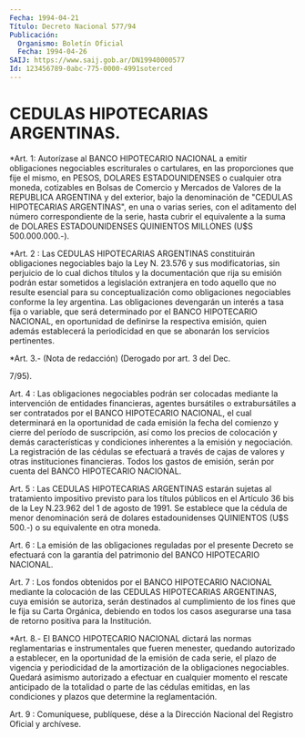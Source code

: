 ```yaml
---
Fecha: 1994-04-21
Título: Decreto Nacional 577/94
Publicación:
  Organismo: Boletín Oficial
  Fecha: 1994-04-26
SAIJ: https://www.saij.gob.ar/DN19940000577
Id: 123456789-0abc-775-0000-4991soterced
---
```

# CEDULAS HIPOTECARIAS ARGENTINAS.

<a id="1"></a>
*Art. 1: Autorízase al BANCO HIPOTECARIO NACIONAL a emitir obligaciones    negociables   escriturales  o  cartulares,  en las proporciones que fije el mismo, en PESOS, DOLARES ESTADOUNIDENSES o cualquier otra moneda, cotizables  en Bolsas de Comercio y Mercados de  Valores  de la REPUBLICA ARGENTINA  y  del  exterior, bajo la denominación de  "CEDULAS HIPOTECARIAS ARGENTINAS", en una o varias series, con el aditamento  del  número correspondiente de la serie, hasta cubrir el equivalente a la  suma  de  DOLARES ESTADOUNIDENSES QUINIENTOS MILLONES (U$S 500.000.000.-).

<a id="2"></a>
*Art.  2 :  Las  CEDULAS  HIPOTECARIAS ARGENTINAS constituirán obligaciones negociables bajo la Ley N. 23.576 y sus modificatorias, sin perjuicio de lo cual dichos títulos y la documentación que rija su emisión podrán estar sometidos  a legislación extranjera en todo aquello  que  no resulte esencial para  su  conceptualización como obligaciones negociables conforme la ley argentina. Las obligaciones devengarán un interés a tasa fija o variable, que será determinado por  el  BANCO  HIPOTECARIO NACIONAL, en oportunidad de definirse  la  respectiva  emisión,  quien  además  establecerá la periodicidad  en  que  se  abonarán los servicios pertinentes.

<a id="3"></a>
*Art.  3.-  (Nota  de redacción) (Derogado por art. 3 del Dec.

7/95).

<a id="4"></a>
Art.  4  :  Las  obligaciones negociables podrán ser colocadas mediante  la  intervención    de   entidades  financieras,  agentes bursátiles  o  extrabursátiles  a  ser  contratados  por  el  BANCO HIPOTECARIO  NACIONAL, el cual determinará  en  la  oportunidad  de cada  emisión la  fecha  del  comienzo  y  cierre  del  período  de suscripción, así como los precios de colocación y demás características y condiciones inherentes a la emisión y negociación.  La  registración de las cédulas se efectuará a través de cajas de valores  y  otras  instituciones financieras. Todos los gastos  de  emisión,  serán  por  cuenta    del  BANCO  HIPOTECARIO NACIONAL.

<a id="5"></a>
Art. 5 : Las CEDULAS HIPOTECARIAS ARGENTINAS estarán sujetas al tratamiento  impositivo  previsto  para  los títulos públicos en el Artículo  36 bis de la Ley N.23.962 del 1 de  agosto  de  1991.  Se establece que  la  cédula  de  menor  denominación  será de dolares estadounidenses  QUINIENTOS  (U$S 500.-) o su equivalente  en  otra moneda.

<a id="6"></a>
Art.  6  :  La  emisión  de  las obligaciones reguladas por el presente Decreto se efectuará con la  garantía  del  patrimonio del BANCO HIPOTECARIO NACIONAL.

<a id="7"></a>
Art. 7 : Los fondos obtenidos por el BANCO HIPOTECARIO NACIONAL mediante  la  colocación  de  las  CEDULAS HIPOTECARIAS ARGENTINAS, cuya emisión se autoriza, serán destinados  al  cumplimiento de los fines que le fija su Carta Orgánica, debiendo en  todos  los  casos asegurarse  una  tasa  de  retorno  positiva  para  la Institución.

<a id="8"></a>
*Art.  8.-  El  BANCO  HIPOTECARIO NACIONAL dictará las normas reglamentarias  e  instrumentales  que  fueren  menester,  quedando autorizado a establecer,  en  la  oportunidad de la emisión de cada serie, el plazo de vigencia y periodicidad  de  la  amortización de la   obligaciones  negociables.  Quedará  asimismo  autorizado    a efectuar    en  cualquier  momento  el  rescate  anticipado  de  la totalidad o parte  de  las  cédulas  emitidas, en las condiciones y plazos que determine la reglamentación.

<a id="9"></a>
Art. 9 : Comuníquese, publíquese, dése a la Dirección Nacional del Registro Oficial y archívese.
